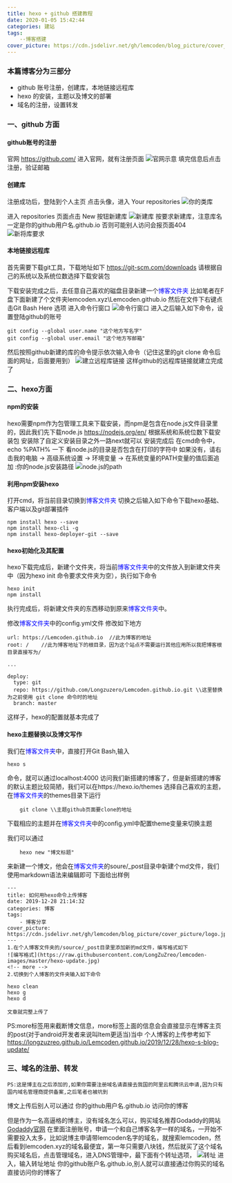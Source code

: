 ```yaml
---
title: hexo + github 搭建教程
date: 2020-01-05 15:42:44
categories: 建站
tags:
	--博客搭建
cover_picture: https://cdn.jsdelivr.net/gh/lemcoden/blog_picture/cover_picture/hexo.jpg
---
```

### 本篇博客分为三部分
* github 账号注册，创建库，本地链接远程库
* hexo 的安装，主题以及博文的部署
* 域名的注册，设置转发
<!-- more -->
### 一、github 方面
#### github账号的注册
官网 https://github.com/
进入官网，就有注册页面
![官网示意](https://cdn.jsdelivr.net/gh/lemcoden/blog_picture/github_register.png)
填完信息后点击注册，验证邮箱
#### 创建库
注册成功后，登陆到个人主页
点击头像，进入 Your repositories
![你的类库](https://cdn.jsdelivr.net/gh/lemcoden/blog_picture/your_repositories.png)

进入 repositories 页面点击 New 按钮新建库
![新建库](https://cdn.jsdelivr.net/gh/lemcoden/blog_picture/respository_new.png)
按要求新建库，注意库名一定是你的github用户名.github.io 否则可能别人访问会报页面404
![新将库要求](https://cdn.jsdelivr.net/gh/lemcoden/blog_picture/new_respository.png)

#### 本地链接远程库
首先需要下载git工具，下载地址如下
https://git-scm.com/downloads
请根据自己的系统以及系统位数选择下载安装包

下载安装完成之后，去任意自己喜欢的磁盘目录新建一个<font color=Blue>博客文件夹</font>
比如笔者在F盘下面新建了个文件夹lemcoden.xyz\Lemcoden.github.io
然后在文件下右键点击Git Bash Here 选项
进入命令行窗口
![命令行窗口](https://cdn.jsdelivr.net/gh/lemcoden/blog_picture/gitbash_example.png)
进入之后输入如下命令，设置登陆github的账号
```
git config --global user.name "这个地方写名字"
git config --global user.email "这个地方写邮箱"
```
然后按照github新建的库的命令提示依次输入命令（记住这里的git clone 命令后面的网址，后面要用到）
![建立远程库链接](https://cdn.jsdelivr.net/gh/lemcoden/blog_picture/github_remote.png)
这样github的远程库链接就建立完成了

### 二、hexo方面
#### npm的安装
hexo需要npm作为包管理工具来下载安装，而npm是包含在node.js文件目录里的，因此我们先下载node.js
https://nodejs.org/en/
根据系统和系统位数下载安装包
安装除了自定义安装目录之外一路next就可以
安装完成后 在cmd命令中，echo %PATH% 一下
看node.js的目录是否包含在打印的字符中
如果没有，请右击我的电脑 -> 高级系统设置 -> 环境变量 -> 在系统变量的PATH变量的值后面追加 :你的node.js安装路径
![node.js的path](https://cdn.jsdelivr.net/gh/lemcoden/blog_picture/node_js_path.png)

#### 利用npm安装hexo
打开cmd，将当前目录切换到<font color=Blue>博客文件夹</font>
切换之后输入如下命令下载hexo基础、客户端以及git部署插件
```
npm install hexo --save
npm install hexo-cli -g
npm install hexo-deployer-git --save
```
#### hexo初始化及其配置
hexo下载完成后，新建个文件夹，将当前<font color=Blue>博客文件夹</font>中的文件放入到新建文件夹中（因为hexo init 命令要求文件夹为空），执行如下命令
```
hexo init  
npm install
```
执行完成后，将新建文件夹的东西移动到原来<font color=Blue>博客文件夹</font>中。

修改<font color=Blue>博客文件夹</font>中的config.yml文件
修改如下地方
```
url: https://Lemcoden.github.io  //此为博客的地址
root: /    //此为博客地址下的根目录，因为这个站点不需要运行其他应用所以我把博客根目录直接写为/

...

deploy:
  type: git
  repo: https://github.com/Longzuzero/Lemcoden.github.io.git \\这里替换为之前使用 git clone 命令时的地址
  branch: master
```
这样子，hexo的配置就基本完成了
#### hexo主题替换以及博文写作
我们在<font color=Blue>博客文件夹</font>中，直接打开Git Bash,输入
```
hexo s
```
 命令，就可以通过localhost:4000 访问我们新搭建的博客了，但是新搭建的博客的默认主题比较简陋，我们可以在https://hexo.io/themes 选择自己喜欢的主题，在<font color=Blue>博客文件夹</font>的themes目录下运行
```
	git clone \\主题github页面要clone的地址
```
下载相应的主题并在<font color=Blue>博客文件夹</font>中的config.yml中配置theme变量来切换主题

我们可以通过
```
	hexo new "博文标题"
```
来新建一个博文，他会在<font color=Blue>博客文件夹</font>的soure/_post目录中新建个md文件，我们使用markdown语法来编辑即可
下面给出样例
```
---
title: 如何用hexo命令上传博客
date: 2019-12-28 21:14:32
categories: 博客
tags:
    - 博客分享
cover_picture: https://cdn.jsdelivr.net/gh/lemcoden/blog_picture/cover_picture/logo.jpg
---
1.在个人博客文件夹的/source/_post目录里添加新的md文件，编写格式如下
![编写格式](https://raw.githubusercontent.com/LongZuZreo/lemcoden-images/master/hexo-update.jpg)
<!-- more -->
2.切换到个人博客的文件夹输入如下命令
```
```
hexo clean
hexo g
hexo d
```
```
文章就完整上传了
```
PS:more标签用来截断博文信息，more标签上面的信息会会直接显示在博客主页的post(对于android开发者来说叫Item更适当)当中
个人博客的上传参考如下
https://longzuzreo.github.io/Lemcoden.github.io/2019/12/28/hexo-s-blog-update/

### 三、域名的注册、转发

```
PS:这是博主在之后添加的,如果你需要注册域名请直接去我国的阿里云和腾讯云申请,因为只有国内域名管理商提供备案,之后笔者也被坑到
```

博文上传后别人可以通过   你的github用户名.github.io  访问你的博客

但是作为一名高逼格的博主，没有域名怎么可以，购买域名推荐Godaddy的网站
[Godaddy官网](https://sg.godaddy.com/zh/offers/domains/godaddycom?isc=gennbacn07&countryview=1&currencyType=CNY&utm_source=baidu&utm_medium=cpc&utm_term=Title&utm_campaign=zh%2Dcn%5Fcorp%2Dcore%5Fsem%5Fb%5Fbz%5Fx%5F001&utm_content=Brandzone%20PC&gclid=CMCSqcnD7OYCFcuWvAod_8wITg&gclsrc=ds)
在里面注册账号，申请一个和自己博客名字一样的域名，一开始不需要投入太多，比如说博主申请带lemcoden名字的域名，就搜索lemcoden，然后看到lemcoden.xyz的域名最便宜，第一年只需要八块钱，然后就买了这个域名
购买域名后，点击管理域名，进入DNS管理中，最下面有个转址选项，
![转址](https://cdn.jsdelivr.net/gh/lemcoden/blog_picture/other_address.png)
进入，输入转址地址 你的github账户名.github.io,别人就可以直接通过你购买的域名直接访问你的博客了
